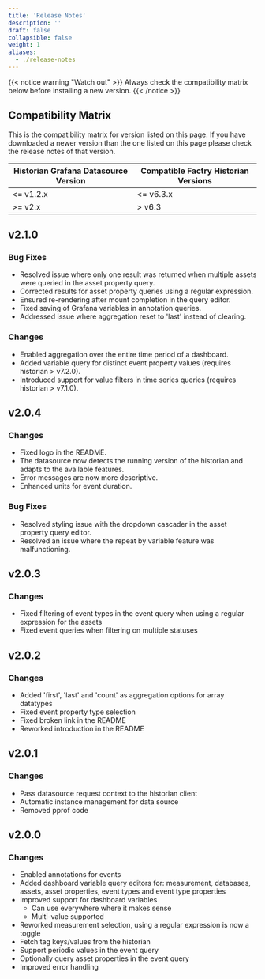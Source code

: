 ```yaml
---
title: 'Release Notes'
description: ''
draft: false
collapsible: false
weight: 1
aliases:
  - ./release-notes
---
```


{{< notice warning "Watch out" >}}
Always check the compatibility matrix below before installing a new version.
{{< /notice >}}

## Compatibility Matrix

This is the compatibility matrix for version listed on this page. If you have downloaded a newer version than the one listed on this page please check the release notes of that version.

| Historian Grafana Datasource Version | Compatible Factry Historian Versions |
| ------------------------------------ | ------------------------------------ |
| <= v1.2.x                            | <= v6.3.x                            |
| >= v2.x                              | > v6.3                               |

## v2.1.0

### Bug Fixes

- Resolved issue where only one result was returned when multiple assets were queried in the asset property query.
- Corrected results for asset property queries using a regular expression.
- Ensured re-rendering after mount completion in the query editor.
- Fixed saving of Grafana variables in annotation queries.
- Addressed issue where aggregation reset to 'last' instead of clearing.

### Changes

- Enabled aggregation over the entire time period of a dashboard.
- Added variable query for distinct event property values (requires historian > v7.2.0).
- Introduced support for value filters in time series queries (requires historian > v7.1.0).


## v2.0.4

### Changes

- Fixed logo in the README.
- The datasource now detects the running version of the historian and adapts to the available features.
- Error messages are now more descriptive.
- Enhanced units for event duration.

### Bug Fixes

- Resolved styling issue with the dropdown cascader in the asset property query editor.
- Resolved an issue where the repeat by variable feature was malfunctioning.

## v2.0.3

### Changes

- Fixed filtering of event types in the event query when using a regular expression for the assets
- Fixed event queries when filtering on multiple statuses

## v2.0.2

### Changes

- Added 'first', 'last' and 'count' as aggregation options for array datatypes
- Fixed event property type selection
- Fixed broken link in the README
- Reworked introduction in the README

## v2.0.1

### Changes

- Pass datasource request context to the historian client
- Automatic instance management for data source
- Removed pprof code

## v2.0.0

### Changes 

- Enabled annotations for events
- Added dashboard variable query editors for: measurement, databases, assets, asset properties, event types and event type properties
- Improved support for dashboard variables
  - Can use everywhere where it makes sense
  - Multi-value supported
- Reworked measurement selection, using a regular expression is now a toggle
- Fetch tag keys/values from the historian
- Support periodic values in the event query
- Optionally query asset properties in the event query
- Improved error handling
